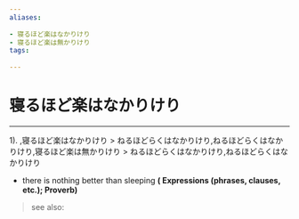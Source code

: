 ```yaml
---
aliases:
    
- 寝るほど楽はなかりけり
- 寝るほど楽は無かりけり
tags:
    
---
```


# 寝るほど楽はなかりけり
---
1).
,寝るほど楽はなかりけり > ねるほどらくはなかりけり,ねるほどらくはなかりけり,寝るほど楽は無かりけり > ねるほどらくはなかりけり,ねるほどらくはなかりけり

- there is nothing better than sleeping
**( Expressions (phrases, clauses, etc.); Proverb)**
> see also: 
            